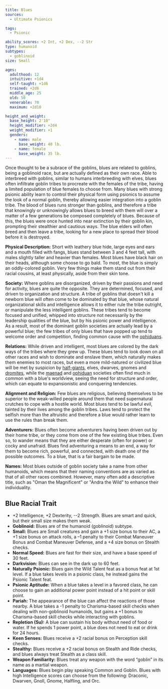 ```yaml
---
title: Blues
sources:
  - Ultimate Psionics

tags:
  - Psionic

ability_scores: +2 Int, +2 Dex, --2 Str
type: humanoid
subtypes:
  - goblinoid
size: Small

ages:
  adulthood: 12
  intuitive: +1d4
  self-taught: +1d6
  trained: +2d6
  middle_age: 25
  old: 50
  venerable: 70
  maximum: +2d10

height_and_weight:
  base_height: 2'10"
  height_modifier: +2d4
  weight_modifier: ×1
  genders:
    - name: male
      base_weight: 40 lb.
    - name: female
      base_weight: 35 lb.
---
```


Once thought to be a subrace of the goblins, blues are related to goblins, being a goblinoid race, but are actually defined as their own race. Able to interbreed with goblins, similar to humans interbreeding with elves, blues often infiltrate goblin tribes to procreate with the females of the tribe, having a limited population of blue females to choose from. Many blues with strong psionic ability learn to control their physical form using psionics to assume the look of a normal goblin, thereby allowing easier integration into a goblin tribe. The blood of blues runs stronger than goblins, and therefore a tribe that knowingly or unknowingly allows blues to breed with them will over a matter of a few generations be composed completely of blues. Because of this, the blues were once hunted into near extinction by their goblin kin, prompting their stealthier and cautious ways. The blue elders will often breed and then leave a tribe, looking for a new place to spread their blood before it is destroyed.

**Physical Description:** Short with leathery blue hide, large eyes and ears and a mouth filled with fangs, blues stand between 3 and 4 feet tall, with males slightly taller and heavier than females. Most blues have black hair on their heads, although some choose to go bald. To most, the blue is simply an oddly-colored goblin. Very few things make them stand out from their racial cousins, at least physically, aside from their skin tone.

**Society:** Where goblins are disorganized, driven by their passions and need for activity, blues are quite the opposite. They are determined, focused, and driven to organization and structure. A tribe of goblins that doesn't kill a newborn blue will often come to be dominated by that blue, whose natural organizational skills and intelligence allows it to either rule the tribe outright, or manipulate the less intelligent goblins. These tribes tend to become focused and unified, whipped into structure not necessarily by the leadership qualities of the blue, but by his psionic power and intelligence. As a result, most of the dominant goblin societies are actually lead by a powerful blue; the few tribes of only blues that have popped up tend to welcome order and competition, finding common cause with the [ophiduans](/races/ophiduans/).

**Relations:** While driven and intelligent, most blues are colored by the dark ways of the tribes where they grew up. These blues tend to look down on all other races and wish to dominate and enslave them, which naturally makes them enemies to most races, but even a more mild-natured or civilized blue will be met by suspicion by [half-giants](/races/half-giants/), elves, dwarves, gnomes and [dromites](/races/dromites/), while the [maenad](/races/maenads) and [ophiduan](/races/ophiduans/) societies often find much in common with a blue's worldview, seeing the need for structure and order, which can equate to expansionistic and conquering tendencies.

**Alignment and Religion:** Few blues are religious, believing themselves to be superior to the weak-willed people around them that need supernatural crutches to cope with a hostile world. Most blues tend to be lawful evil, tainted by their lives among the goblin tribes. Laws tend to protect the selfish more than the altruistic and therefore a blue would rather learn to use the rules than break them.

**Adventurers:** Blues often become adventurers having been driven out by their home tribe, or they come from one of the few existing blue tribes. Even so, to wander means that they are either desperate (often for power) or cocky and unafraid. Blues find adventuring a means to an end, a way for them to become rich, powerful, and connected, with death one of the possible outcomes. To a blue, that is a fair bargain to be made.

**Names:** Most blues outside of goblin society take a name from other humanoids, which means that their naming conventions are as varied as that of all other races combined. However, many often add a descriptive title, such as "Oman the Magnificent" or "Andra the Wild" to enhance their individuality.

## Blue Racial Trait

- +2 Intelligence, +2 Dexterity, --2 Strength. Blues are smart and quick, but their small size makes them weak.
- **Goblinoid:** Blues are of the humanoid (goblinoid) subtype.
- **Small:** Blues are Small creatures and gain a +1 size bonus to their AC, a +1 size bonus on attack rolls, a –1 penalty to their Combat Maneuver Bonus and Combat Maneuver Defense, and a +4 size bonus on Stealth checks.
- **Normal Speed:** Blues are fast for their size, and have a base speed of 30 feet.
- **Darkvision:** Blues can see in the dark up to 60 feet.
- **Naturally Psionic:** Blues gain the Wild Talent feat as a bonus feat at 1st level. If a blue takes levels in a psionic class, he instead gains the Psionic Talent feat.
- **Psionic Aptitude:** When a blue takes a level in a favored class, he can choose to gain an additional power point instead of a hit point or skill point.
- **Pariah:** The appearance of the blue can affect the reactions of those nearby. A blue takes a -1 penalty to Charisma-based skill checks when dealing with non-goblinoid humanoids, but gains a +1 bonus to Charisma-based skill checks while interacting with goblins.
- **Repletion (Su):** A blue can sustain his body without need of food or water. If he spends 1 power point, a blue does not need to eat or drink for 24 hours.
- **Keen Senses:** Blues receive a +2 racial bonus on Perception skill checks.
- **Stealthy:** Blues receive a +2 racial bonus on Stealth and Ride checks, and blues always treat Stealth as a class skill.
- **Weapon Familiarity:** Blues treat any weapon with the word “goblin” in its name as a martial weapon.
- **Languages:** Blues begin play speaking Common and Goblin. Blues with high Intelligence scores can choose from the following: Draconic, Dwarven, Gnoll, Gnome, Halfling, and Orc.
